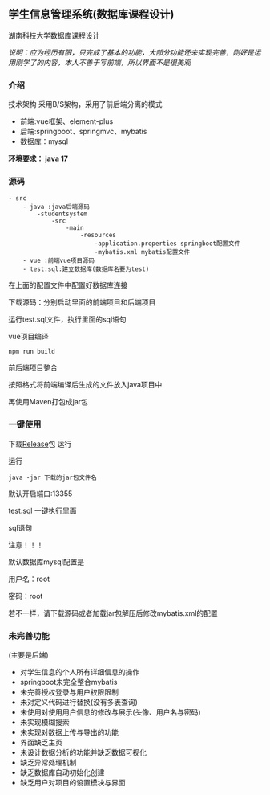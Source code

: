 ## 学生信息管理系统(数据库课程设计)

湖南科技大学数据库课程设计




<i>说明：应为经历有限，只完成了基本的功能，大部分功能还未实现完善，刚好是运用刚学了的内容，本人不善于写前端，所以界面不是很美观</i>

### 介绍
技术架构
采用B/S架构，采用了前后端分离的模式

- 前端:vue框架、element-plus
- 后端:springboot、springmvc、mybatis
- 数据库：mysql


<b>环境要求： java 17</b>  
### 源码

```
- src
    - java :java后端源码
        -studentsystem
            -src
                -main
                    -resources
                        -application.properties springboot配置文件
                        -mybatis.xml mybatis配置文件
    - vue :前端vue项目源码
    - test.sql:建立数据库(数据库名要为test)
```

在上面的配置文件中配置好数据库连接

下载源码：分别启动里面的前端项目和后端项目

运行test.sql文件，执行里面的sql语句



vue项目编译

```
npm run build
```

前后端项目整合

按照格式将前端编译后生成的文件放入java项目中

再使用Maven打包成jar包



### 一键使用

下载[Release](https://github.com/Yyjccc/StudentsInfo-ManageSystem/releases/tag/0.1.0)包 运行 


运行

```
java -jar 下载的jar包文件名
```

默认开启端口:13355

test.sql 一键执行里面

sql语句



注意！！！

默认数据库mysql配置是

用户名：root

密码：root

若不一样，请下载源码或者加载jar包解压后修改mybatis.xml的配置

### 未完善功能

(主要是后端)

- 对学生信息的个人所有详细信息的操作
- springboot未完全整合mybatis
- 未完善授权登录与用户权限限制
- 未对定义代码进行替换(没有多表查询)
- 未使用对使用用户信息的修改与展示(头像、用户名与密码)
- 未实现模糊搜索
- 未实现对数据上传与导出的功能
- 界面缺乏主页
- 未设计数据分析的功能并缺乏数据可视化
- 缺乏异常处理机制
- 缺乏数据库自动初始化创建
- 缺乏用户对项目的设置模块与界面